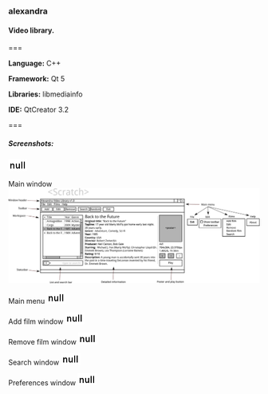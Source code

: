### alexandra
#### Video library.

===

**Language:** C++

**Framework:** Qt 5

**Libraries:** libmediainfo

**IDE:** QtCreator 3.2

===

##### Screenshots:

![About window](/scr/00_AboutWindow.png "About window")

Main window
![Main window](/scr/01_MainWindow.png "Main window")

Main menu
![Main menu](/scr/02_MainMenu.png "Main menu")

Add film window
![Add film window](/scr/03_AddFilmWindow.png "Add film window")

Remove film window
![Remove film window](/scr/04_RemoveFilmWindow.png "Remove film window")

Search window
![Search window](/scr/05_SearchWindow.png "Search window")

Preferences window
![Preferences window](/scr/06_PreferencesWindow.png "Preferences window")

